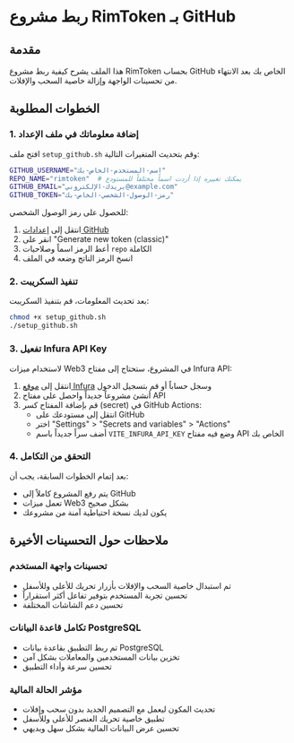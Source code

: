 # ربط مشروع RimToken بـ GitHub

## مقدمة
هذا الملف يشرح كيفية ربط مشروع RimToken بحساب GitHub الخاص بك بعد الانتهاء من تحسينات الواجهة وإزالة خاصية السحب والإفلات.

## الخطوات المطلوبة

### 1. إضافة معلوماتك في ملف الإعداد

افتح ملف `setup_github.sh` وقم بتحديث المتغيرات التالية:

```bash
GITHUB_USERNAME="اسم-المستخدم-الخاص-بك"
REPO_NAME="rimtoken"  # يمكنك تغييره إذا أردت اسماً مختلفاً للمستودع
GITHUB_EMAIL="بريدك-الإلكتروني@example.com"
GITHUB_TOKEN="رمز-الوصول-الشخصي-الخاص-بك"
```

للحصول على رمز الوصول الشخصي:
1. انتقل إلى [إعدادات GitHub](https://github.com/settings/tokens)
2. انقر على "Generate new token (classic)"
3. أعط الرمز اسماً وصلاحيات `repo` الكاملة
4. انسخ الرمز الناتج وضعه في الملف

### 2. تنفيذ السكريبت

بعد تحديث المعلومات، قم بتنفيذ السكريبت:

```bash
chmod +x setup_github.sh
./setup_github.sh
```

### 3. تفعيل Infura API Key

لاستخدام ميزات Web3 في المشروع، ستحتاج إلى مفتاح Infura API:

1. انتقل إلى [موقع Infura](https://infura.io) وسجل حساباً أو قم بتسجيل الدخول
2. أنشئ مشروعاً جديداً واحصل على مفتاح API
3. قم بإضافة المفتاح كسر (secret) في GitHub Actions:
   - انتقل إلى مستودعك على GitHub
   - اختر "Settings" > "Secrets and variables" > "Actions"
   - أضف سراً جديداً باسم `VITE_INFURA_API_KEY` وضع فيه مفتاح API الخاص بك

### 4. التحقق من التكامل

بعد إتمام الخطوات السابقة، يجب أن:
- يتم رفع المشروع كاملاً إلى GitHub
- تعمل ميزات Web3 بشكل صحيح
- يكون لديك نسخة احتياطية آمنة من مشروعك

## ملاحظات حول التحسينات الأخيرة

### تحسينات واجهة المستخدم
- تم استبدال خاصية السحب والإفلات بأزرار تحريك للأعلى وللأسفل
- تحسين تجربة المستخدم بتوفير تفاعل أكثر استقراراً
- تحسين دعم الشاشات المختلفة

### تكامل قاعدة البيانات PostgreSQL
- تم ربط التطبيق بقاعدة بيانات PostgreSQL
- تخزين بيانات المستخدمين والمعاملات بشكل آمن
- تحسين سرعة وأداء التطبيق

### مؤشر الحالة المالية
- تحديث المكون ليعمل مع التصميم الجديد بدون سحب وإفلات
- تطبيق خاصية تحريك العنصر للأعلى وللأسفل
- تحسين عرض البيانات المالية بشكل سهل وبديهي